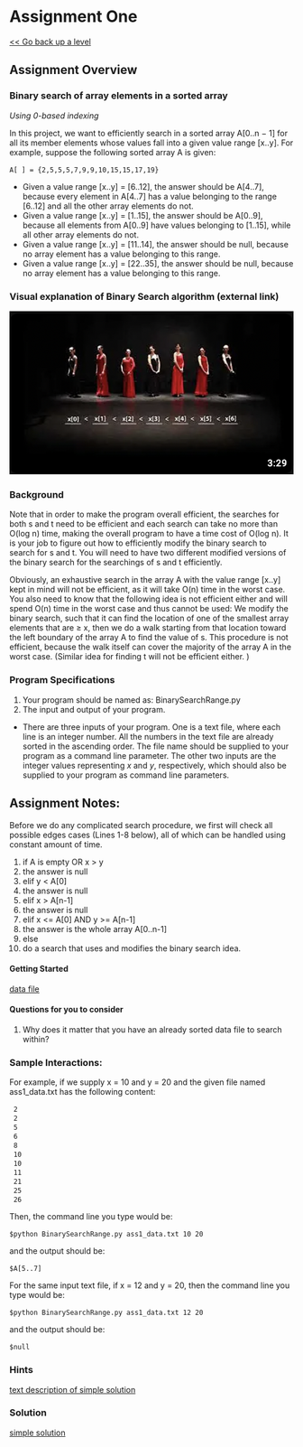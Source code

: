 # Assignment One   

[<< Go back up a level](DataStructures.md)

## Assignment Overview

### Binary search of array elements in a sorted array

*Using 0-based indexing*

In this project, we want to efficiently search in a sorted array A[0..n − 1] for all its member elements whose values fall into a given value range [x..y]. For example, suppose the following sorted array A is given:

    A[ ] = {2,5,5,5,7,9,9,10,15,15,17,19}

*   Given a value range [x..y] = [6..12], the answer should be A[4..7], because every element in A[4..7]
has a value belonging to the range [6..12] and all the other array elements do not.
*   Given a value range [x..y] = [1..15], the answer should be A[0..9], because all elements from A[0..9]
have values belonging to [1..15], while all other array elements do not.
*   Given a value range [x..y] = [11..14], the answer should be null, because no array element has a
value belonging to this range.
*   Given a value range [x..y] = [22..35], the answer should be null, because no array element has a value belonging to this range.

### Visual explanation of Binary Search algorithm (external link)
[![Visual explanation of Binary Search algorithm](BinarySearchVideo.png)](https://www.youtube.com/watch?v=wz7XgKowJIg)

### Background

Note that in order to make the program overall efficient, the searches for both s and t need to be efficient and each search can take no more than O(log n) time, making the overall program to have a time cost of O(log n). It is your job to figure out how to efficiently modify the binary search to search for s and t. You will need to have two different modified versions of the binary search for the searchings of s and t efficiently.

Obviously, an exhaustive search in the array A with the value range [x..y] kept in mind will not be efficient, as it will take O(n) time in the worst case. You also need to know that the following idea is not efficient either and will spend O(n) time in the worst case and thus cannot be used: We modify the binary search, such that it can find the location of one of the smallest array elements that are ≥ x, then we do a walk starting from that location toward the left boundary of the array A to find the value of s. This procedure is not efficient, because the walk itself can cover the majority of the array A in the worst case. (Similar idea for finding t will not be efficient either. )


### Program Specifications

1. Your program should be named as: BinarySearchRange.py
2. The input and output of your program.
*   There are three inputs of your program. One is a text file, where each line is an integer number. All the numbers in the text file are already sorted in the ascending order. The file name should be supplied to your program as a command line parameter. The other two inputs are the integer values representing *x* and *y*, respectively, which should also be supplied to your program as command line parameters.

## Assignment Notes:

Before we do any complicated search procedure, we first will check all possible edges cases (Lines 1-8 below), all of which can be handled using constant amount of time.

1.  if A is empty OR x > y
2.  the answer is null
3.  elif y < A[0]
4.  the answer is null
5.  elif x > A[n-1]
6.  the answer is null
7.  elif x <= A[0] AND y >= A[n-1] 
8.  the answer is the whole array A[0..n-1]
9.  else
10. do a search that uses and modifies the binary search idea.
 
#### Getting Started

[data file](ass1_data.txt)
 
#### Questions for you to consider

1.	Why does it matter that you have an already sorted data file to search within?
 
### Sample Interactions:

For example, if we supply x = 10 and y = 20 and the given file named ass1_data.txt has the following content:

     2
     2
     5
     6
     8
     10
     10
     11
     21
     25
     26

Then, the command line you type would be:

    $python BinarySearchRange.py ass1_data.txt 10 20

and the output should be:

    $A[5..7]

For the same input text file, if x = 12 and y = 20, then the command line you type would be: 

    $python BinarySearchRange.py ass1_data.txt 12 20

and the output should be:

    $null

### Hints

[text description of simple solution](ass1_algorithm_description.txt)

### Solution

[simple solution](BinarySearchRange.py)